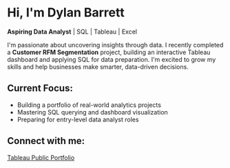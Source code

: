 # Hi, I'm Dylan Barrett
**Aspiring Data Analyst** | SQL | Tableau | Excel

I'm passionate about uncovering insights through data. I recently completed a **Customer RFM Segmentation** project, building an interactive Tableau dashboard and applying SQL for data preparation. I'm excited to grow my skills and help businesses make smarter, data-driven decisions.

## Current Focus:
- Building a portfolio of real-world analytics projects
- Mastering SQL querying and dashboard visualization
- Preparing for entry-level data analyst roles

## Connect with me:
[Tableau Public Portfolio](https://public.tableau.com/app/profile/dylan.barrett1539)
